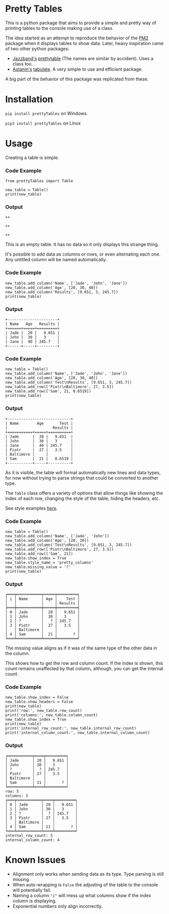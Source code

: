 # **Pretty Tables**

This is a python package that aims to provide a simple and pretty way of printing tables to the console making use of a class.

The idea started as an attempt to reproduce the behavior of the [PM2](https://pm2.keymetrics.io) package when it displays tables to show data. Later, heavy inspiration came
of two other python packages:

- [Jazzband's](https://github.com/jazzband) [prettytable](https://github.com/jazzband/prettytable) (The names are similar by accident). Uses a class too.
- [Astanin's](https://github.com/astanin) [tabulate](https://github.com/astanin/python-tabulate). A very simple to use and efficient package.

A big part of the behavior of this package was replicated from these.

# Installation
``pip install prettyTables`` on Windows.

``pip3 install prettyTables`` on Linux

# Usage
Creating a table is simple.
### Code Example
```
from prettyTables import Table

new_table = Table()
print(new_table)
```
### Output
```
++

++

++
```
This is an empty table. It has no data so it only displays this strange thing.

It's possible to add data as columns or rows, or even alternating each one. Any untitled column will be named automatically.

### Code Example
```
new_table.add_column('Name', ['Jade', 'John', 'Jane'])
new_table.add_column('Age', [20, 30, 40])
new_table.add_column('Results', [9.651, 3, 245.7])
print(new_table)
```

### Output
```
+----------------------+
| Name   Age   Results |
+======+=====+=========+
| Jade |  20 |   9.651 |
| John |  30 |   3     |
| Jane |  40 | 245.7   |
+------+-----+---------+
```

### Code Example
```
new_table = Table()
new_table.add_column('Name', ['Jade', 'John', 'Jane'])
new_table.add_column('Age', [20, 30, 40])
new_table.add_column('Test\nResults', [9.651, 3, 245.7])
new_table.add_row(['Piotr\nBaltimore', 27, 3.5])
new_table.add_row(['Sam', 21, 0.6519])
print(new_table)
```

### Output
```
+----------------------------+
| Name        Age       Test |
|                    Results |
+===========+=====+==========+
| Jade      |  20 |   9.651  |
| John      |  30 |   3      |
| Jane      |  40 | 245.7    |
| Piotr     |  27 |   3.5    |
| Baltimore |     |          |
| Sam       |  21 |   0.6519 |
+-----------+-----+----------+
```
As it is visible, the table will format automatically new lines and data types, for now without trying to parse strings that could be converted to another type.

The ``Table`` class offers a variety of options that allow things like showing the index of each row, changing the style of the table, hiding the headers, etc.

See style examples [here](/style_examples.md).

### Code Example
```
new_table = Table()
new_table.add_column('Name', ['Jade', 'John'])
new_table.add_column('Age', [20, 30])
new_table.add_column('Test\nResults', [9.651, 3, 245.7])
new_table.add_row(['Piotr\nBaltimore', 27, 3.5])
new_table.add_row(['Sam', 21])
new_table.show_index = True
new_table.style_name = 'pretty_columns'
new_table.missing_value = '?'
print(new_table)
```

### Output
```
╒═══╤═══════════╤═════╤═════════╕
│ i │ Name      │ Age │    Test │
│   │           │     │ Results │
╞═══╪═══════════╪═════╪═════════╡
│ 0 │ Jade      │  20 │   9.651 │
│ 1 │ John      │  30 │   3     │
│ 2 │ ?         │   ? │ 245.7   │
│ 3 │ Piotr     │  27 │   3.5   │
│   │ Baltimore │     │         │
│ 4 │ Sam       │  21 │       ? │
╘═══╧═══════════╧═════╧═════════╛
```
The missing value aligns as if it was of the same type of the other data in the column.

This shows how to get the row and column count. If the index is shown, this count remains unaffected by that column, although, you can get the internal count.

### Code Example
```
new_table.show_index = False
new_table.show_headers = False
print(new_table)
print('row:', new_table.row_count)
print('columns:', new_table.column_count)
new_table.show_index = True
print(new_table)
print('internal_row_count:', new_table.internal_row_count)
print('internal_column_count:', new_table.internal_column_count)
```

### Output
```
╒═══════════╤════╤═════════╕
│ Jade      │ 20 │   9.651 │
│ John      │ 30 │   3     │
│ ?         │  ? │ 245.7   │
│ Piotr     │ 27 │   3.5   │
│ Baltimore │    │         │
│ Sam       │ 21 │       ? │
╘═══════════╧════╧═════════╛
row: 5
columns: 3
╒═══╤═══════════╤════╤═════════╕
│ 0 │ Jade      │ 20 │   9.651 │
│ 1 │ John      │ 30 │   3     │
│ 2 │ ?         │  ? │ 245.7   │
│ 3 │ Piotr     │ 27 │   3.5   │
│   │ Baltimore │    │         │
│ 4 │ Sam       │ 21 │       ? │
╘═══╧═══════════╧════╧═════════╛
internal_row_count: 5
internal_column_count: 4
```

# Known Issues
- Alignment only works when sending data as its type. Type parsing is still missing.
- When auto-wrapping is ``False`` the adjusting of the table to the console will potentially fail.
- Naming a column ``"i"`` will mess up what columns show if the index column is displaying.
- Exponential numbers only align incorrectly.
